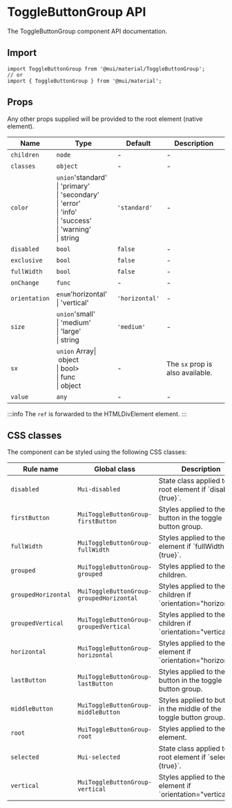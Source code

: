 # ToggleButtonGroup API

The ToggleButtonGroup component API documentation.

## Import

```
import ToggleButtonGroup from '@mui/material/ToggleButtonGroup';
// or
import { ToggleButtonGroup } from '@mui/material';
```

## Props

Any other props supplied will be provided to the root element (native element).

| Name | Type | Default | Description |
| --- | --- | --- | --- |
| `children` | `node` | - | - |
| `classes` | `object` | - | - |
| `color` | `union`'standard'<br>\| 'primary'<br>\| 'secondary'<br>\| 'error'<br>\| 'info'<br>\| 'success'<br>\| 'warning'<br>\| string | `'standard'` | - |
| `disabled` | `bool` | `false` | - |
| `exclusive` | `bool` | `false` | - |
| `fullWidth` | `bool` | `false` | - |
| `onChange` | `func` | - | - |
| `orientation` | `enum`'horizontal'<br>\| 'vertical' | `'horizontal'` | - |
| `size` | `union`'small'<br>\| 'medium'<br>\| 'large'<br>\| string | `'medium'` | - |
| `sx` | `union` Array\| object<br>\| bool><br>\| func<br>\| object | - | The `sx` prop is also available. |
| `value` | `any` | - | - |

:::info
The `ref` is forwarded to the HTMLDivElement element.
:::

## CSS classes

The component can be styled using the following CSS classes:

| Rule name | Global class | Description |
| --- | --- | --- |
| `disabled` | `Mui-disabled` | State class applied to the root element if \`disabled={true}\`. |
| `firstButton` | `MuiToggleButtonGroup-firstButton` | Styles applied to the first button in the toggle button group. |
| `fullWidth` | `MuiToggleButtonGroup-fullWidth` | Styles applied to the root element if \`fullWidth={true}\`. |
| `grouped` | `MuiToggleButtonGroup-grouped` | Styles applied to the children. |
| `groupedHorizontal` | `MuiToggleButtonGroup-groupedHorizontal` | Styles applied to the children if \`orientation="horizontal"\`. |
| `groupedVertical` | `MuiToggleButtonGroup-groupedVertical` | Styles applied to the children if \`orientation="vertical"\`. |
| `horizontal` | `MuiToggleButtonGroup-horizontal` | Styles applied to the root element if \`orientation="horizontal"\`. |
| `lastButton` | `MuiToggleButtonGroup-lastButton` | Styles applied to the last button in the toggle button group. |
| `middleButton` | `MuiToggleButtonGroup-middleButton` | Styles applied to buttons in the middle of the toggle button group. |
| `root` | `MuiToggleButtonGroup-root` | Styles applied to the root element. |
| `selected` | `Mui-selected` | State class applied to the root element if \`selected={true}\`. |
| `vertical` | `MuiToggleButtonGroup-vertical` | Styles applied to the root element if \`orientation="vertical"\`. |